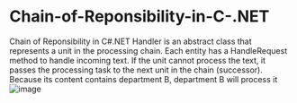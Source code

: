 # Chain-of-Reponsibility-in-C-.NET
Chain of Reponsibility in C#.NET
Handler is an abstract class that represents a unit in the processing chain. Each entity has a HandleRequest method to handle incoming text. If the unit cannot process the text, it passes the processing task to the next unit in the chain (successor). Because its content contains department B, department B will process it![image](https://github.com/ngtduc693/Chain-of-Reponsibility-in-C-.NET/assets/58723762/b72f0744-86fd-4ba3-a6f5-b1c42b6b5efd)
